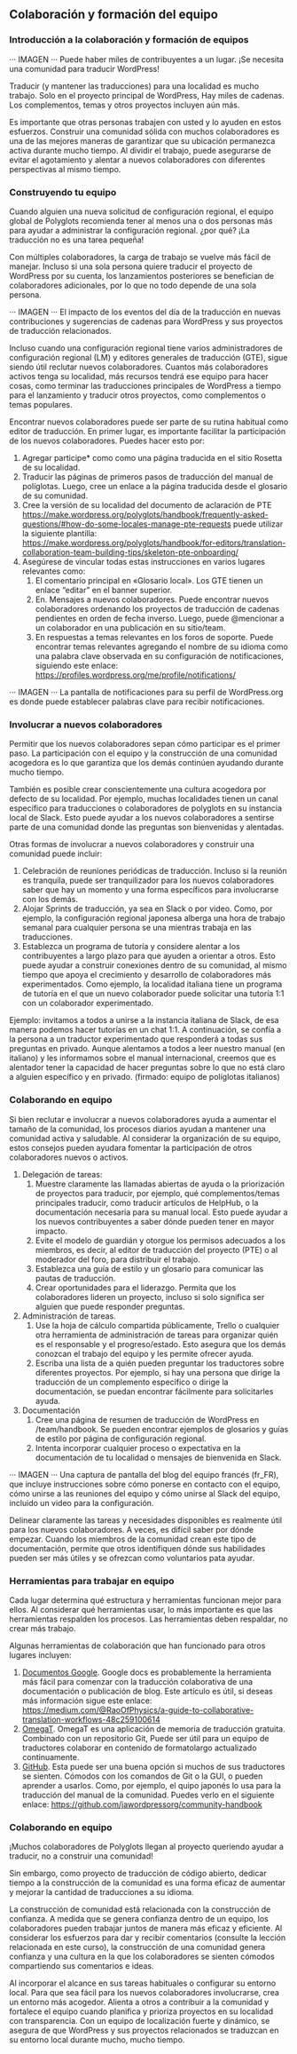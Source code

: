 

## Colaboración y formación del equipo

### Introducción a la colaboración y formación de equipos

··· IMAGEN ··· Puede haber miles de contribuyentes a un lugar. ¡Se necesita una comunidad para traducir WordPress!

Traducir (y mantener las traducciones) para una localidad es mucho trabajo. Solo en el proyecto principal de WordPress, Hay miles de cadenas. Los complementos, temas y otros proyectos incluyen aún más.

Es importante que otras personas trabajen con usted y lo ayuden en estos esfuerzos. Construir una comunidad sólida con muchos colaboradores es una de las mejores maneras de garantizar que su ubicación permanezca activa durante mucho tiempo. Al dividir el trabajo, puede asegurarse de evitar el agotamiento y alentar a nuevos colaboradores con diferentes perspectivas al mismo tiempo.

### Construyendo tu equipo

Cuando alguien una nueva solicitud de configuración regional, el equipo global de Polyglots recomienda tener al menos una o dos personas más para ayudar a administrar la configuración regional.
¿por qué? ¡La traducción no es una tarea pequeña!

Con múltiples colaboradores, la carga de trabajo se vuelve más fácil de manejar. Incluso si una sola persona quiere traducir el proyecto de WordPress por su cuenta, los lanzamientos posteriores se benefician de colaboradores adicionales, por lo que no todo depende de una sola persona.

··· IMAGEN ··· El impacto de los eventos del día de la traducción en nuevas contribuciones y sugerencias de cadenas para WordPress y sus proyectos de traducción relacionados.

Incluso cuando una configuración regional tiene varios administradores de configuración regional (LM) y editores generales de traducción (GTE), sigue siendo útil reclutar nuevos colaboradores. Cuantos más colaboradores activos tenga su localidad, más recursos tendrá ese equipo para hacer cosas, como terminar las traducciones principales de WordPress a tiempo para el lanzamiento y traducir otros proyectos, como complementos o temas populares.

Encontrar nuevos colaboradores puede ser parte de su rutina habitual como editor de traducción. En primer lugar, es importante facilitar la participación de los nuevos colaboradores. Puedes hacer esto por:

1. Agregar participe* como como una página traducida en el sitio Rosetta de su localidad.
2. Traducir las páginas de primeros pasos de traducción del manual de políglotas. Luego, cree un enlace a la página traducida desde el glosario de su comunidad.
3. Cree la versión de su localidad del documento de aclaración de PTE https://make.wordpress.org/polyglots/handbook/frequently-asked-questions/#how-do-some-locales-manage-pte-requests  puede utilizar la siguiente plantilla: https://make.wordpress.org/polyglots/handbook/for-editors/translation-collaboration-team-building-tips/skeleton-pte-onboarding/ 
4. Asegúrese de vincular todas estas instrucciones en varios lugares relevantes como:
	1. El comentario principal en «Glosario local». Los GTE tienen un enlace “editar” en el banner superior.
	2. En. Mensajes a nuevos colaboradores. Puede encontrar nuevos colaboradores ordenando los proyectos de traducción de cadenas pendientes en orden de fecha inverso. Luego, puede @mencionar a un colaborador en una publicación en su sitio/team.
	3. En respuestas a temas relevantes en los foros de soporte. Puede encontrar temas relevantes agregando el nombre de su idioma como una palabra clave observada en su configuración de notificaciones, siguiendo este enlace: https://profiles.wordpress.org/me/profile/notifications/

··· IMAGEN ··· La pantalla de notificaciones para su perfil de WordPress.org es donde puede establecer palabras clave para recibir notificaciones.

### Involucrar a nuevos colaboradores

Permitir que los nuevos colaboradores sepan cómo participar es el primer paso. La participación con el equipo y la construcción de una comunidad acogedora es lo que garantiza que los demás continúen ayudando durante mucho tiempo.

También es posible crear conscientemente una cultura acogedora por defecto de su localidad. Por ejemplo, muchas localidades tienen un canal específico para traducciones o colaboradores de polyglots en su instancia local de Slack. Esto puede ayudar a los nuevos colaboradores a sentirse parte de una comunidad donde las preguntas son bienvenidas y alentadas.

Otras formas de involucrar a nuevos colaboradores y construir una comunidad puede incluir:

1. Celebración de reuniones periódicas de traducción. Incluso si la reunión es tranquila, puede ser tranquilizador para los nuevos colaboradores saber que hay un momento y una forma específicos para involucrarse con los demás.
2. Alojar Sprints de traducción, ya sea en Slack o por video. Como, por ejemplo, la configuración regional japonesa alberga una hora de trabajo semanal para cualquier persona se una mientras trabaja en las traducciones.
3. Establezca un programa de tutoría y considere alentar a los contribuyentes a largo plazo para que ayuden a orientar a otros. Esto puede ayudar a construir conexiones dentro de su comunidad, al mismo tiempo que apoya el crecimiento y desarrollo de colaboradores más experimentados. Como ejemplo, la localidad italiana tiene un programa de tutoría en el que un nuevo colaborador puede solicitar una tutoría 1:1 con un colaborador experimentado.

Ejemplo: invitamos a todos a unirse a la instancia italiana de Slack, de esa manera podemos hacer tutorías en un chat 1:1. A continuación, se confía a la persona a un traductor experimentado que responderá a todas sus preguntas en privado. Aunque alentamos a todos a leer nuestro manual (en italiano) y les informamos sobre el manual internacional, creemos que es alentador tener la capacidad de hacer preguntas sobre lo que no está claro a alguien específico y en privado. (firmado: equipo de políglotas italianos)

### Colaborando en equipo

Si bien reclutar e involucrar a nuevos colaboradores ayuda a aumentar el tamaño de la comunidad, los procesos diarios ayudan a mantener una comunidad activa y saludable. Al considerar la organización de su equipo, estos consejos pueden ayudara fomentar la participación de otros colaboradores nuevos o activos.

1. Delegación de tareas:
	1. Muestre claramente las llamadas abiertas de ayuda o la priorización de proyectos para traducir, por ejemplo, qué complementos/temas principales traducir, como traducir artículos de HelpHub, o la documentación necesaria para su manual local. Esto puede ayudar a los nuevos contribuyentes a saber dónde pueden tener en mayor impacto.
	2. Evite el modelo de guardián y otorgue los permisos adecuados a los miembros, es decir, al editor de traducción del proyecto (PTE) o al moderador del foro, para distribuir el trabajo.
	3. Establezca una guía de estilo y un glosario para comunicar las pautas de traducción.
	4. Crear oportunidades para el liderazgo. Permita que los colaboradores lideren un proyecto, incluso si solo significa ser alguien que puede responder preguntas.
2. Administración de tareas.
	1. Use la hoja de cálculo compartida públicamente, Trello o cualquier otra herramienta de administración de tareas para organizar quién es el responsable y el progreso/estado. Esto asegura que los demás conozcan el trabajo del equipo y les permite ofrecer ayuda.
	2. Escriba una lista de a quién pueden preguntar los traductores sobre diferentes proyectos. Por ejemplo, si hay una persona que dirige la traducción de un complemento específico o dirige la documentación, se puedan encontrar fácilmente para solicitarles ayuda.
3. Documentación
	1. Cree una página de resumen de traducción de WordPress en /team/handbook. Se pueden encontrar ejemplos de glosarios y guías de estilo por página de configuración regional.
	2. Intenta incorporar cualquier proceso o expectativa en la documentación de tu localidad o mensajes de bienvenida en Slack.

··· IMAGEN ··· Una captura de pantalla del blog del equipo francés (fr_FR), que incluye instrucciones sobre cómo ponerse en contacto con el equipo, cómo unirse a las reuniones del equipo y cómo unirse al Slack del equipo, incluido un video para la configuración.

Delinear claramente las tareas y necesidades disponibles es realmente útil para los nuevos colaboradores. A veces, es difícil saber por dónde empezar. Cuando los miembros de la comunidad crean este tipo de documentación, permite que otros identifiquen dónde sus habilidades pueden ser más útiles y se ofrezcan como voluntarios pata ayudar.

### Herramientas para trabajar en equipo

Cada lugar determina qué estructura y herramientas funcionan mejor para ellos. Al considerar qué herramientas usar, lo más importante es que las herramientas respalden los procesos. Las herramientas deben respaldar, no crear más trabajo.

Algunas herramientas de colaboración que han funcionado para otros lugares incluyen:

1. [Documentos Google](https://docs.google.com/). Google docs es probablemente la herramienta más fácil para comenzar con la traducción colaborativa de una documentación o publicación de blog. Este artículo es útil, si deseas más información sigue este enlace: https://medium.com/@RaoOfPhysics/a-guide-to-collaborative-translation-workflows-48c259100614
2. [OmegaT](https://omegat.org/). OmegaT es una aplicación de memoria de traducción gratuita. Combinado con un repositorio Git, Puede ser útil para un equipo de traductores colaborar en contenido de formatolargo actualizado continuamente.
3. [GitHub](https://github.com/). Esta puede ser una buena opción si muchos de sus traductores se sienten. Cómodos con los comandos de Git o la GUI, o pueden aprender a usarlos. Como, por ejemplo, el quipo japonés lo usa para la traducción del manual de la comunidad. Puedes verlo en el siguiente enlace: https://github.com/jawordpressorg/community-handbook

### Colaborando en equipo

¡Muchos colaboradores de Polyglots llegan al proyecto queriendo ayudar a traducir, no a construir una comunidad!

Sin embargo, como proyecto de traducción de código abierto, dedicar tiempo a la construcción de la comunidad es una forma eficaz de aumentar y mejorar la cantidad de traducciones a su idioma.

La construcción de comunidad está relacionada con la construcción de confianza. A medida que se genera confianza dentro de un equipo, los colaboradores pueden trabajar juntos de manera más eficaz y eficiente. Al considerar los esfuerzos para dar y recibir comentarios (consulte la lección relacionada en este curso), la construcción de una comunidad genera confianza y una cultura en la que los colaboradores se sienten cómodos compartiendo sus comentarios e ideas.

Al incorporar el alcance en sus tareas habituales o configurar su entorno local. Para que sea fácil para los nuevos colaboradores involucrarse, crea un entorno más acogedor. Alienta a otros a contribuir a la comunidad y fortalece el equipo cuando planifica y prioriza proyectos en su localidad con transparencia. Con un equipo de localización fuerte y dinámico, se asegura de que WordPress y sus proyectos relacionados se traduzcan en su entorno local durante mucho, mucho tiempo.
